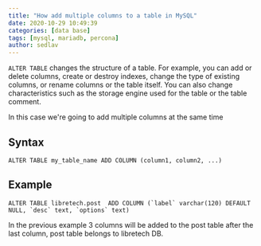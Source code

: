 ```yaml
---
title: "How add multiple columns to a table in MySQL"
date: 2020-10-29 10:49:39
categories: [data base]
tags: [mysql, mariadb, percona]
author: sedlav
---
```


`ALTER TABLE` changes the structure of a table. For example, you can add or delete columns, create or destroy indexes, change the type of existing columns, or rename columns or the table itself. You can also change characteristics such as the storage engine used for the table or the table comment.

In this case we're going to add multiple columns at the same time

## Syntax

```mysql
ALTER TABLE my_table_name ADD COLUMN (column1, column2, ...)
```

## Example

```mysql
ALTER TABLE libretech.post  ADD COLUMN (`label` varchar(120) DEFAULT NULL, `desc` text, `options` text)
```

In the previous example 3 columns will be added to the post table after the last column, post table belongs to libretech DB.
